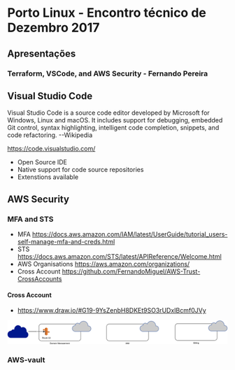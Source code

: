 # Porto Linux - Encontro técnico de Dezembro 2017
## Apresentações
### Terraform, VSCode, and AWS Security - Fernando Pereira

## Visual Studio Code
Visual Studio Code is a source code editor developed by Microsoft for Windows, Linux and macOS. It includes support for debugging, embedded Git control, syntax highlighting, intelligent code completion, snippets, and code refactoring. --Wikipedia

https://code.visualstudio.com/

* Open Source IDE
* Native support for code source repositories
* Extenstions available

## AWS Security

### MFA and STS

* MFA https://docs.aws.amazon.com/IAM/latest/UserGuide/tutorial_users-self-manage-mfa-and-creds.html
* STS https://docs.aws.amazon.com/STS/latest/APIReference/Welcome.html
* AWS Organisations https://aws.amazon.com/organizations/
* Cross Account https://github.com/FernandoMiguel/AWS-Trust-CrossAccounts

#### Cross Account

* https://www.draw.io/#G19-9YsZenbH8DKEt9SO3rUDxIBcmf0JVy

![Diagram](img/MultiAccountDiagram.svg)


### AWS-vault